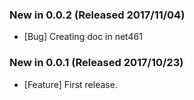 ### New in 0.0.2 (Released 2017/11/04)
* [Bug] Creating doc in net461

### New in 0.0.1 (Released 2017/10/23)
* [Feature] First release.